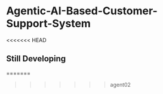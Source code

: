 # Agentic-AI-Based-Customer-Support-System
<<<<<<< HEAD

## Still Developing 
=======
>>>>>>> agent02
